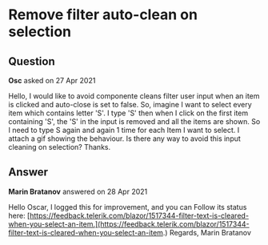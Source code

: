 # Remove filter auto-clean on selection

## Question

**Osc** asked on 27 Apr 2021

Hello, I would like to avoid componente cleans filter user input when an item is clicked and auto-close is set to false. So, imagine I want to select every item which contains letter 'S'. I type 'S' then when I click on the first item containing 'S', the 'S' in the input is removed and all the items are shown. So I need to type S again and again 1 time for each Item I want to select. I attach a gif showing the behaviour. Is there any way to avoid this input cleaning on selection? Thanks.

## Answer

**Marin Bratanov** answered on 28 Apr 2021

Hello Oscar, I logged this for improvement, and you can Follow its status here: [https://feedback.telerik.com/blazor/1517344-filter-text-is-cleared-when-you-select-an-item.](https://feedback.telerik.com/blazor/1517344-filter-text-is-cleared-when-you-select-an-item.) Regards, Marin Bratanov
